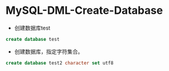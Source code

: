 # MySQL-DML-Create-Database

- 创建数据库test

```sql
create database test
```

- 创建数据库，指定字符集合。

```sql
create database test2 character set utf8
```

